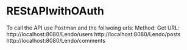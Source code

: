 # REStAPIwithOAuth

To call the API use Postman and the follwoing urls:
Method: Get
URL: http://localhost:8080/Lendo/users
http://localhost:8080/Lendo/posts
http://localhost:8080/Lendo/comments
